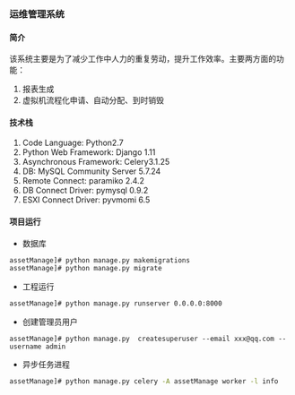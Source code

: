 ### 运维管理系统

#### 简介

该系统主要是为了减少工作中人力的重复劳动，提升工作效率。主要两方面的功能：
1. 报表生成
2. 虚拟机流程化申请、自动分配、到时销毁

#### 技术栈

1. Code Language: Python2.7
2. Python Web Framework: Django 1.11
3. Asynchronous Framework: Celery3.1.25
4. DB: MySQL Community Server 5.7.24
5. Remote Connect: paramiko 2.4.2
6. DB Connect Driver: pymysql 0.9.2
7. ESXI Connect Driver: pyvmomi 6.5

#### 项目运行

- 数据库

```bash
assetManage]# python manage.py makemigrations
assetManage]# python manage.py migrate

```

- 工程运行

```bash
assetManage]# python manage.py runserver 0.0.0.0:8000
```

- 创建管理员用户

```shell
assetManage]# python manage.py  createsuperuser --email xxx@qq.com --username admin 
```

- 异步任务进程

```bash
assetManage]# python manage.py celery -A assetManage worker -l info

```

